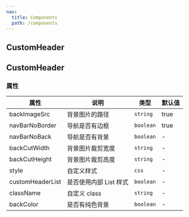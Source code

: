 ```yaml
---
nav:
  title: Components
  path: /components
---
```


## CustomHeader

<code src="./demos/demo1.tsx"></code>

## CustomHeader

### 属性

| 属性             | 说明                   | 类型      | 默认值 |
| ---------------- | ---------------------- | --------- | ------ |
| backImageSrc     | 背景图片的路径         | `string`  | true   |
| navBarNoBorder   | 导航是否有边框         | `boolean` | true   |
| navBarNoBack     | 导航是否有背景         | `boolean` | -      |
| backCutWidth     | 背景图片裁剪宽度       | `string`  | -      |
| backCutHeight    | 背景图片裁剪高度       | `string`  | -      |
| style            | 自定义样式             | `css`     | -      |
| customHeaderList | 是否使用内部 List 样式 | `boolean` | -      |
| className        | 自定义 class           | `string`  | -      |
| backColor        | 是否有纯色背景         | `boolean` | -      |
